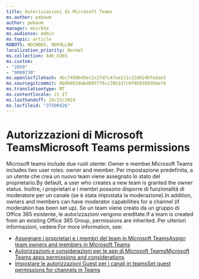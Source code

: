 ```yaml
---
title: Autorizzazioni di Microsoft Teams
ms.author: pebaum
author: pebaum
manager: mnirkhe
ms.audience: Admin
ms.topic: article
ROBOTS: NOINDEX, NOFOLLOW
localization_priority: Normal
ms.collection: Adm_O365
ms.custom:
- "2658"
- "9000730"
ms.openlocfilehash: 4bcf450b43ec2c27d7c47ee211c32d614bfedae3
ms.sourcegitcommit: 0b06093dabd685f76cc39b1d7c0f8b03883b6e79
ms.translationtype: MT
ms.contentlocale: it-IT
ms.lasthandoff: 10/25/2019
ms.locfileid: "37590426"
---
```

# <a name="microsoft-teams-permissions"></a><span data-ttu-id="3e828-102">Autorizzazioni di Microsoft Teams</span><span class="sxs-lookup"><span data-stu-id="3e828-102">Microsoft Teams permissions</span></span>

<span data-ttu-id="3e828-103">Microsoft teams include due ruoli utente: Owner e member.</span><span class="sxs-lookup"><span data-stu-id="3e828-103">Microsoft Teams includes two user roles: owner and member.</span></span> <span data-ttu-id="3e828-104">Per impostazione predefinita, a un utente che crea un nuovo team viene assegnato lo stato del proprietario.</span><span class="sxs-lookup"><span data-stu-id="3e828-104">By default, a user who creates a new team is granted the owner status.</span></span> <span data-ttu-id="3e828-105">Inoltre, i proprietari e i membri possono disporre di funzionalità di moderatore per un canale (se è stata impostata la moderazione).</span><span class="sxs-lookup"><span data-stu-id="3e828-105">In addition, owners and members can have moderator capabilities for a channel (if moderation has been set up).</span></span> <span data-ttu-id="3e828-106">Se un team viene creato da un gruppo di Office 365 esistente, le autorizzazioni vengono ereditate.</span><span class="sxs-lookup"><span data-stu-id="3e828-106">If a team is created from an existing Office 365 Group, permissions are inherited.</span></span> <span data-ttu-id="3e828-107">Per ulteriori informazioni, vedere:</span><span class="sxs-lookup"><span data-stu-id="3e828-107">For more information, see:</span></span>

- [<span data-ttu-id="3e828-108">Assegnare i proprietari e i membri del team in Microsoft Teams</span><span class="sxs-lookup"><span data-stu-id="3e828-108">Assign team owners and members in Microsoft Teams</span></span>](https://docs.microsoft.com/microsoftteams/assign-roles-permissions)
- [<span data-ttu-id="3e828-109">Autorizzazioni e considerazioni per le app di Microsoft Teams</span><span class="sxs-lookup"><span data-stu-id="3e828-109">Microsoft Teams apps permissions and considerations</span></span>](https://docs.microsoft.com/microsoftteams/app-permissions)
- [<span data-ttu-id="3e828-110">Impostare le autorizzazioni Guest per i canali in teams</span><span class="sxs-lookup"><span data-stu-id="3e828-110">Set guest permissions for channels in Teams</span></span>](https://support.office.com/article/4756c468-2746-4bfd-a582-736d55fcc169)
